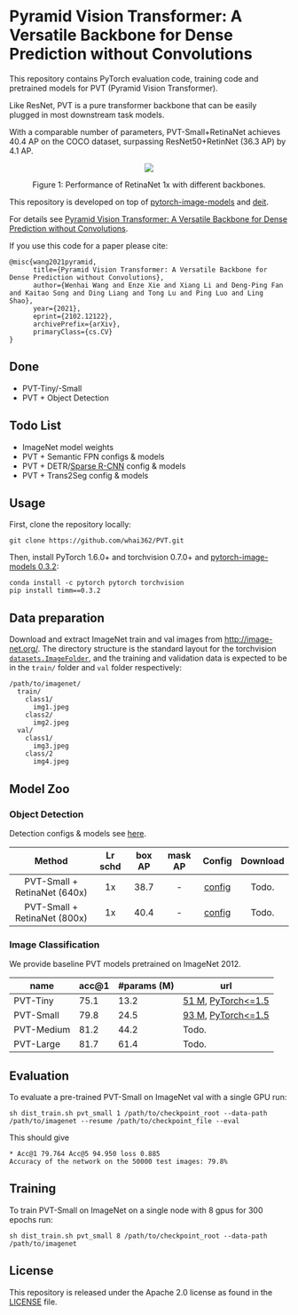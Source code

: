 # Pyramid Vision Transformer: A Versatile Backbone for Dense Prediction without Convolutions

This repository contains PyTorch evaluation code, training code and pretrained models for PVT (Pyramid Vision Transformer).

Like ResNet, PVT is a pure transformer backbone that can be easily plugged in most downstream task models.

With a comparable number of parameters, PVT-Small+RetinaNet achieves 40.4 AP on the COCO dataset, surpassing ResNet50+RetinNet (36.3 AP) by 4.1 AP.

<div align="center">
  <img src="https://github.com/whai362/PVT/blob/main/.github/pvt.png">
</div>
<p align="center">
  Figure 1: Performance of RetinaNet 1x with different backbones.
</p>

This repository is developed on top of [pytorch-image-models](https://github.com/rwightman/pytorch-image-models) and [deit](https://github.com/facebookresearch/deit).

For details see [Pyramid Vision Transformer: A Versatile Backbone for Dense Prediction without Convolutions](https://arxiv.org/pdf/2102.12122.pdf). 

If you use this code for a paper please cite:

```
@misc{wang2021pyramid,
      title={Pyramid Vision Transformer: A Versatile Backbone for Dense Prediction without Convolutions}, 
      author={Wenhai Wang and Enze Xie and Xiang Li and Deng-Ping Fan and Kaitao Song and Ding Liang and Tong Lu and Ping Luo and Ling Shao},
      year={2021},
      eprint={2102.12122},
      archivePrefix={arXiv},
      primaryClass={cs.CV}
}
```

## Done
- PVT-Tiny/-Small
- PVT + Object Detection

## Todo List
- ImageNet model weights
- PVT + Semantic FPN configs & models
- PVT + DETR/[Sparse R-CNN](https://github.com/PeizeSun/SparseR-CNN) config & models
- PVT + Trans2Seg config & models

## Usage

First, clone the repository locally:
```
git clone https://github.com/whai362/PVT.git
```
Then, install PyTorch 1.6.0+ and torchvision 0.7.0+ and [pytorch-image-models 0.3.2](https://github.com/rwightman/pytorch-image-models):

```
conda install -c pytorch pytorch torchvision
pip install timm==0.3.2
```

## Data preparation

Download and extract ImageNet train and val images from http://image-net.org/.
The directory structure is the standard layout for the torchvision [`datasets.ImageFolder`](https://pytorch.org/docs/stable/torchvision/datasets.html#imagefolder), and the training and validation data is expected to be in the `train/` folder and `val` folder respectively:

```
/path/to/imagenet/
  train/
    class1/
      img1.jpeg
    class2/
      img2.jpeg
  val/
    class1/
      img3.jpeg
    class/2
      img4.jpeg
```

## Model Zoo

### Object Detection 

Detection configs & models see [here](https://github.com/whai362/PVT/tree/main/detection).

|    Method   | Lr schd | box AP | mask AP | Config | Download  |
| :-------------: | :-----: | :-----: | :------: | :------------: | :----: |
|    PVT-Small + RetinaNet (640x)  | 1x | 38.7    | - |  [config](https://github.com/whai362/PVT/blob/main/detection/configs/retinanet_pvt_s_fpn_1x_coco_640.py)  | Todo. |
|    PVT-Small + RetinaNet (800x)  | 1x | 40.4    | - | [config](https://github.com/whai362/PVT/blob/main/detection/configs/retinanet_pvt_s_fpn_1x_coco.py)  | Todo. |


### Image Classification

We provide baseline PVT models pretrained on ImageNet 2012.

| name | acc@1 | #params (M) | url |
| --- | --- | --- | --- |
| PVT-Tiny | 75.1 | 13.2 | [51 M](https://drive.google.com/file/d/1NLw3hRJMoOQbUXAoftg8tUFCWuTwUIQz/view?usp=sharing), [PyTorch<=1.5](https://drive.google.com/file/d/1yau8uMRl-mnlTAUn4I7vypss3wjVltt5/view?usp=sharing) |
| PVT-Small | 79.8 | 24.5 | [93 M](https://drive.google.com/file/d/1vtcyoU8KUqNzktlMGXZrYcMRsNNiVZFQ/view?usp=sharing), [PyTorch<=1.5](https://drive.google.com/file/d/1ds9Rb9wRh9IzGV0CZMM0hnS0QAM_qyIF/view?usp=sharing) |
| PVT-Medium | 81.2 | 44.2 | Todo. |
| PVT-Large | 81.7 | 61.4 | Todo. |

## Evaluation
To evaluate a pre-trained PVT-Small on ImageNet val with a single GPU run:
```
sh dist_train.sh pvt_small 1 /path/to/checkpoint_root --data-path /path/to/imagenet --resume /path/to/checkpoint_file --eval
```
This should give
```
* Acc@1 79.764 Acc@5 94.950 loss 0.885
Accuracy of the network on the 50000 test images: 79.8%
```

## Training
To train PVT-Small on ImageNet on a single node with 8 gpus for 300 epochs run:

```
sh dist_train.sh pvt_small 8 /path/to/checkpoint_root --data-path /path/to/imagenet
```

## License
This repository is released under the Apache 2.0 license as found in the [LICENSE](LICENSE) file.
